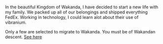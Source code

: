 
In the beautiful Kingdom of Wakanda, I have decided to start a new life with my family. We packed up all of our belongings and shipped everything FedEx. Working in technology, I could learn 
alot about their use of vibranium.

Only a few are selected to migrate to Wakanda. You must be of Wakandan descent.  [See here](https://en.wikipedia.org/wiki/Wakanda_(comics))

